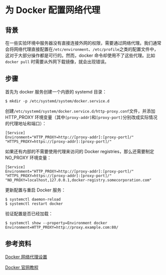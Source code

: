 # 为 Docker 配置网络代理

## 背景

在一些实验环境中服务器没有直接连接外网的权限，需要通过网络代理。我们通常会将网络代理直接配置在`/etc/environment`、`/etc/profile`之类的配置文件中，这对于大部分操作都是可行的。然而，docker 命令却使用不了这些代理。比如 `docker pull` 时需要从外网下载镜像，就会出现错误。

## 步骤

首先为 docker 服务创建一个内嵌的 systemd 目录：
```
$ mkdir -p /etc/systemd/system/docker.service.d
```
创建`/etc/systemd/system/docker.service.d/http-proxy.conf`文件，并添加 HTTP_PROXY 环境变量（其中`[proxy-addr]`和`[proxy-port]`分别改成实际情况的代理地址和端口）：
```
[Service]
Environment="HTTP_PROXY=http://[proxy-addr]:[proxy-port]/" "HTTPS_PROXY=https://[proxy-addr]:[proxy-port]/"
```
如果还有内部的不需要使用代理来访问的 Docker registries，那么还需要制定 NO_PROXY 环境变量：
```
[Service]
Environment="HTTP_PROXY=http://[proxy-addr]:[proxy-port]/" "HTTPS_PROXY=https://[proxy-addr]:[proxy-port]/" "NO_PROXY=localhost,127.0.0.1,docker-registry.somecorporation.com"
```
更新配置与重启 Docker 服务：
```
$ systemctl daemon-reload
$ systemctl restart docker
```
验证配置是否已经加载：
```
$ systemctl show --property=Environment docker
Environment=HTTP_PROXY=http://proxy.example.com:80/
```

## 参考资料

[Docker 网络代理设置](http://blog.csdn.net/styshoo/article/details/55657714)

[Docker 官网教程](https://docs.docker.com/config/daemon/systemd/)
<!--stackedit_data:
eyJoaXN0b3J5IjpbMjcyNTAzOTQ4XX0=
-->